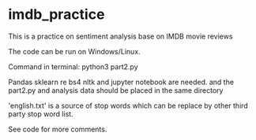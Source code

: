 # imdb_practice
This is a practice on sentiment analysis base on IMDB movie reviews

The code can be run on Windows/Linux.

Command in terminal: python3 part2.py

Pandas sklearn re bs4 nltk and jupyter notebook are needed.
and the part2.py and analysis data should be placed in the same directory

'english.txt' is a source of stop words which can be replace by other third party stop word list.

See code for more comments.



